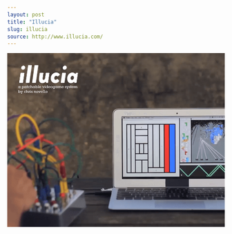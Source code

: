 ```yaml
---
layout: post
title: "Illucia"
slug: illucia
source: http://www.illucia.com/
---
```


<img src="/screenshots/illucia.png">
